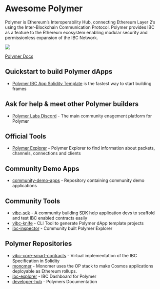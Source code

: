 # Awesome Polymer

Polymer is Ethereum’s Interoperability Hub, connecting Ethereum Layer 2’s using the Inter-Blockchain Communication Protocol. Polymer provides IBC as a feature to the Ethereum ecosystem enabling modular security and permissionless expansion of the IBC Network.

![](https://assets-global.website-files.com/6568cc08c3912b699b50e0bb/660dd94d518acc329b5f130c_lpb2828UeQc0VVRnIgEVpp02SLJU0UdEADr6wJspAke1lY3SX23BA7YUkFw3Nq1W4GpEk6415zZpwe-m3XYqqvw_Xa7pI_4BTfnyK9IJhjgx2Zr7p0twIDLGoMnBsKh6JWmxR7WKjMXQivQbsoF5dPU.png)

[Polymer Docs](https://docs.polymerlabs.org/)

## Quickstart to build Polymer dApps

- [Polymer IBC App Solidity Template](https://docs.polymerlabs.org/docs/quickstart/start) is the fastest way to start building frames

## Ask for help & meet other Polymer builders

- [Polymer Labs Discord](https://discord.gg/4pcEyWEP) - The main community enagement platform for Polymer

## Official Tools

- [Polymer Explorer](https://sepolia.polymer.zone/) - Polymer Explorer to find information about packets, channels, connections and clients

## Community Demo Apps

- [community-demo-apps](https://github.com/polymerdevs/community-demo-dapps) - Repository containing community demo applications

## Community Tools 

- [vibc-sdk](https://github.com/script-money/vibc-sdk) - A community building SDK help application devs to scaffold and test IBC enabled contracts easily
- [vibc-knife](https://github.com/Halimao/vibc-knife) - CLI Tool to generate Polymer dApp template projects
- [ibc-inspector](https://www.ibcinspector.com/) - Community built Polymer Explorer

## Polymer Repositories

- [vibc-core-smart-contracts](https://github.com/open-ibc/vibc-core-smart-contracts) - Virtual implementation of the IBC Specification in Solidity
- [monomer](https://github.com/polymerdao/monomer) - Monomer uses the OP stack to make Cosmos applications deployable as Ethereum rollups.
- [ibc-explorer](https://github.com/polymerdao/ibc-explorer) - IBC Dashboard for Polymer
- [developer-hub](https://github.com/polymerdao/developer-hub) - Polymers Documentation
